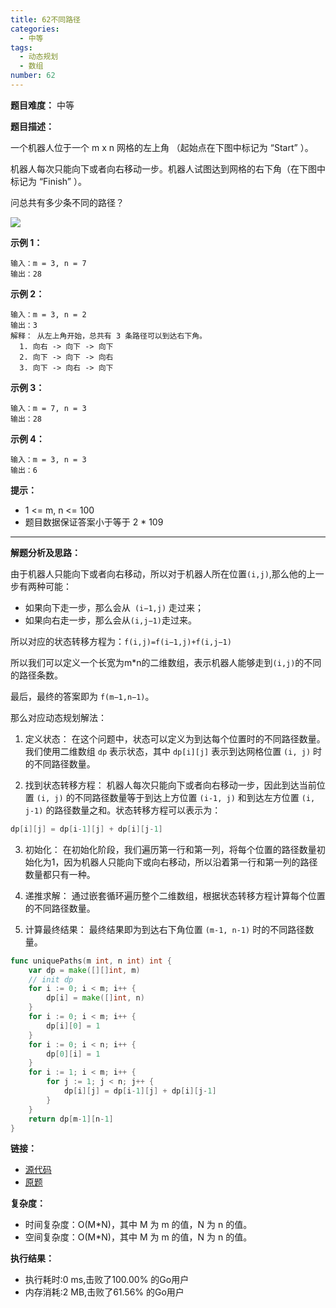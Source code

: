 ```yaml
---
title: 62不同路径
categories:
  - 中等
tags:
  - 动态规划
  - 数组
number: 62
---
```


**题目难度：** 中等

**题目描述：**

一个机器人位于一个 m x n 网格的左上角 （起始点在下图中标记为 “Start” ）。

机器人每次只能向下或者向右移动一步。机器人试图达到网格的右下角（在下图中标记为 “Finish” ）。

问总共有多少条不同的路径？

![](/img/leetcode/62不同路径/1697422740-adxmsI-image.png)

**示例 1：**

```
输入：m = 3, n = 7 
输出：28 
```

**示例 2：**
```
输入：m = 3, n = 2 
输出：3 
解释： 从左上角开始，总共有 3 条路径可以到达右下角。 
  1. 向右 -> 向下 -> 向下 
  2. 向下 -> 向下 -> 向右 
  3. 向下 -> 向右 -> 向下
```

**示例 3：**
```
输入：m = 7, n = 3 
输出：28
```

**示例 4：**
```
输入：m = 3, n = 3 
输出：6
```

**提示：**
- 1 <= m, n <= 100
- 题目数据保证答案小于等于 2 * 109

---
**解题分析及思路：**

由于机器人只能向下或者向右移动，所以对于机器人所在位置`(i,j)`,那么他的上一步有两种可能：

- 如果向下走一步，那么会从` (i−1,j)` 走过来；
- 如果向右走一步，那么会从` (i,j−1) `走过来。

所以对应的状态转移方程为：`f(i,j)=f(i−1,j)+f(i,j−1)`

所以我们可以定义一个长宽为m*n的二维数组，表示机器人能够走到`(i,j)`的不同的路径条数。

最后，最终的答案即为 `f(m−1,n−1)`。

那么对应动态规划解法：

1. 定义状态： 在这个问题中，状态可以定义为到达每个位置时的不同路径数量。我们使用二维数组 `dp` 表示状态，其中 `dp[i][j]` 表示到达网格位置 `(i, j)` 时的不同路径数量。

2. 找到状态转移方程： 机器人每次只能向下或者向右移动一步，因此到达当前位置 `(i, j)` 的不同路径数量等于到达上方位置 `(i-1, j)` 和到达左方位置 `(i, j-1)` 的路径数量之和。状态转移方程可以表示为：
```go
dp[i][j] = dp[i-1][j] + dp[i][j-1]
```
3. 初始化： 在初始化阶段，我们遍历第一行和第一列，将每个位置的路径数量初始化为1，因为机器人只能向下或向右移动，所以沿着第一行和第一列的路径数量都只有一种。

4. 递推求解： 通过嵌套循环遍历整个二维数组，根据状态转移方程计算每个位置的不同路径数量。

5. 计算最终结果： 最终结果即为到达右下角位置 `(m-1, n-1)` 时的不同路径数量。

```go
func uniquePaths(m int, n int) int {
	var dp = make([][]int, m)
	// init dp
	for i := 0; i < m; i++ {
		dp[i] = make([]int, n)
	}
	for i := 0; i < m; i++ {
		dp[i][0] = 1
	}
	for i := 0; i < n; i++ {
		dp[0][i] = 1
	}
	for i := 1; i < m; i++ {
		for j := 1; j < n; j++ {
			dp[i][j] = dp[i-1][j] + dp[i][j-1]
		}
	}
	return dp[m-1][n-1]
}
```

**链接：**

- [源代码](https://github.com/lomtom/algorithm-go/blob/main/leetcode/62不同路径_test.go)
- [原题](https://leetcode.cn/problems/unique-paths/)

**复杂度：**

- 时间复杂度：O(M*N)，其中 M 为 m 的值，N 为 n 的值。
- 空间复杂度：O(M*N)，其中 M 为 m 的值，N 为 n 的值。

**执行结果：**

- 执行耗时:0 ms,击败了100.00% 的Go用户
- 内存消耗:2 MB,击败了61.56% 的Go用户
